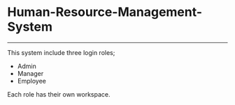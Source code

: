 # Human-Resource-Management-System

---
This system include three login roles; 
* Admin
* Manager
* Employee

Each role has their own workspace. 
